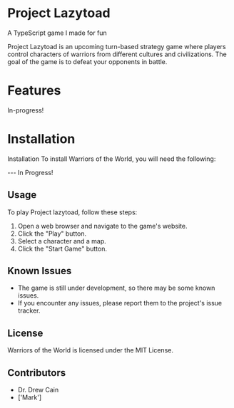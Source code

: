 # Project Lazytoad
 A TypeScript game I made for fun
<!-- DESCRIPTION -->
Project Lazytoad is an upcoming turn-based strategy game where players control characters of warriors from different cultures and civilizations. The goal of the game is to defeat your opponents in battle.

# Features
<!-- FEATURES-->
In-progress!
# Installation
<!-- Installation Guide-->

Installation
To install Warriors of the World, you will need the following:

--- In Progress!

## Usage

To play Project lazytoad, follow these steps:

1. Open a web browser and navigate to the game's website.
2. Click the "Play" button.
3. Select a character and a map.
4. Click the "Start Game" button.

## Known Issues

* The game is still under development, so there may be some known issues.
* If you encounter any issues, please report them to the project's issue tracker.

## License

Warriors of the World is licensed under the MIT License.

## Contributors

* Dr. Drew Cain
* ['Mark']

